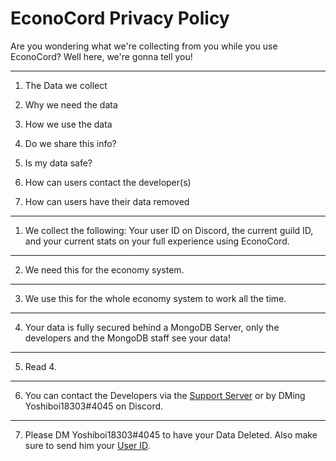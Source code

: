 # EconoCord Privacy Policy
Are you wondering what we're collecting from you while you use EconoCord? Well here, we're gonna tell you!

--------------------------------------------

1) The Data we collect 

2) Why we need the data

3) How we use the data

4) Do we share this info?

5) Is my data safe?

6) How can users contact the developer(s)

7) How can users have their data removed

--------------------------------------------

1) We collect the following:
Your user ID on Discord, the current guild ID, and your current stats on your full experience using EconoCord.

--------------------------------------------

2) We need this for the economy system.

--------------------------------------------

3) We use this for the whole economy system to work all the time.

--------------------------------------------

4) Your data is fully secured behind a MongoDB Server, only the developers and the MongoDB staff see your data!

--------------------------------------------

5) Read 4.

--------------------------------------------

6) You can contact the Developers via the [Support Server](https://discord.gg/bUHg5SQMSm) or by DMing Yoshiboi18303#4045 on Discord.

--------------------------------------------

7) Please DM Yoshiboi18303#4045 to have your Data Deleted. Also make sure to send him your [User ID](https://youtu.be/Tc8SrMgfXCU).
